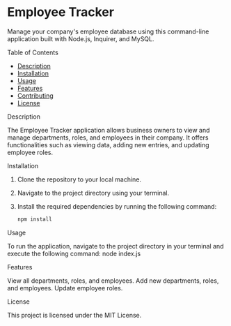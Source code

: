 # Employee Tracker

Manage your company's employee database using this command-line application built with Node.js, Inquirer, and MySQL.

Table of Contents

- [Description](#description)
- [Installation](#installation)
- [Usage](#usage)
- [Features](#features)
- [Contributing](#contributing)
- [License](#license)

Description

The Employee Tracker application allows business owners to view and manage departments, roles, and employees in their company. It offers functionalities such as viewing data, adding new entries, and updating employee roles.

Installation

1. Clone the repository to your local machine.
2. Navigate to the project directory using your terminal.
3. Install the required dependencies by running the following command:

   ```bash
   npm install

Usage

To run the application, navigate to the project directory in your terminal and execute the following command: node index.js

Features

View all departments, roles, and employees.
Add new departments, roles, and employees.
Update employee roles.

License

This project is licensed under the MIT License.
